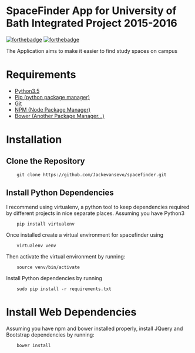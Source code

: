 # SpaceFinder App for University of Bath Integrated Project 2015-2016

[![forthebadge](http://forthebadge.com/images/badges/built-by-codebabes.svg)](http://forthebadge.com)
[![forthebadge](http://forthebadge.com/images/badges/no-ragrets.svg)](http://forthebadge.com)

The Application aims to make it easier to find study spaces on campus


# Requirements
- [Python3.5](https://www.python.org/downloads/)
- [Pip (python package manager)](http://python-packaging-user-guide.readthedocs.org/en/latest/installing/#install-pip-setuptools-and-wheel)
- [Git](https://git-scm.com/book/en/v2/Getting-Started-Installing-Git)
- [NPM (Node Package Manager)](https://nodejs.org/en/)
- [Bower (Another Package Manager...)](https://www.npmjs.com/package/bower)



# Installation

## Clone the Repository

        git clone https://github.com/Jackevansevo/spacefinder.git


## Install Python Dependencies

I recommend using virtualenv, a python tool to keep dependencies required by
different projects in nice separate places. Assuming you have Python3

        pip install virtualenv

Once installed create a virtual environment for spacefinder using

        virtualenv venv

Then activate the virtual environment by running:

        source venv/bin/activate


Install Python dependencies by running

        sudo pip install -r requirements.txt


# Install Web Dependencies

Assuming you have npm and bower installed properly, install JQuery and Bootstrap
dependencies by running:

        bower install
